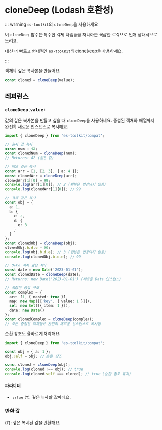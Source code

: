 # cloneDeep (Lodash 호환성)

::: warning `es-toolkit`의 `cloneDeep`을 사용하세요

이 `cloneDeep` 함수는 특수한 객체 타입들을 처리하는 복잡한 로직으로 인해 상대적으로 느려요.

대신 더 빠르고 현대적인 `es-toolkit`의 [cloneDeep](../../object/cloneDeep.md)을 사용하세요.

:::

객체의 깊은 복사본을 만들어요.

```typescript
const cloned = cloneDeep(value);
```

## 레퍼런스

### `cloneDeep(value)`

값의 깊은 복사본을 만들고 싶을 때 `cloneDeep`을 사용하세요. 중첩된 객체와 배열까지 완전히 새로운 인스턴스로 복사해요.

```typescript
import { cloneDeep } from 'es-toolkit/compat';

// 원시 값 복사
const num = 42;
const clonedNum = cloneDeep(num);
// Returns: 42 (같은 값)

// 배열 깊은 복사
const arr = [1, [2, 3], { a: 4 }];
const clonedArr = cloneDeep(arr);
clonedArr[1][0] = 99;
console.log(arr[1][0]); // 2 (원본은 변경되지 않음)
console.log(clonedArr[1][0]); // 99

// 객체 깊은 복사
const obj = {
  a: 1,
  b: {
    c: 2,
    d: {
      e: 3
    }
  }
};
const clonedObj = cloneDeep(obj);
clonedObj.b.d.e = 99;
console.log(obj.b.d.e); // 3 (원본은 변경되지 않음)
console.log(clonedObj.b.d.e); // 99

// Date 객체 깊은 복사
const date = new Date('2023-01-01');
const clonedDate = cloneDeep(date);
// Returns: new Date('2023-01-01') (새로운 Date 인스턴스)

// 복잡한 중첩 구조
const complex = {
  arr: [1, { nested: true }],
  map: new Map([['key', { value: 1 }]]),
  set: new Set([{ item: 1 }]),
  date: new Date()
};
const clonedComplex = cloneDeep(complex);
// 모든 중첩된 객체들이 완전히 새로운 인스턴스로 복사됨
```

순환 참조도 올바르게 처리해요.

```typescript
import { cloneDeep } from 'es-toolkit/compat';

const obj = { a: 1 };
obj.self = obj; // 순환 참조

const cloned = cloneDeep(obj);
console.log(cloned !== obj); // true
console.log(cloned.self === cloned); // true (순환 참조 유지)
```

#### 파라미터

- `value` (`T`): 깊은 복사할 값이에요.

### 반환 값

(`T`): 깊은 복사된 값을 반환해요.
